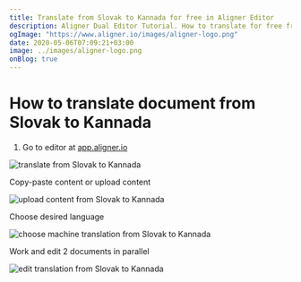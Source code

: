 ```yaml
---
title: Translate from Slovak to Kannada for free in Aligner Editor
description: Aligner Dual Editor Tutorial. How to translate for free from Slovak to Kannada. Aligner is multilingual document management platform. 
ogImage: "https://www.aligner.io/images/aligner-logo.png"
date: 2020-05-06T07:09:21+03:00
image: ../images/aligner-logo.png
onBlog: true
---
```


# How to translate document from Slovak to Kannada

1. Go to editor at [app.aligner.io](https://app.aligner.io "Aligner App web page")

![translate from Slovak to Kannada](../aligner-blank-editor.png "translate from Slovak to Kannada")

Copy-paste content or upload content

![upload content from Slovak to Kannada](../aligner-uploaded-document.png "upload content from Slovak to Kannada")

Choose desired language

![choose machine translation from Slovak to Kannada](../aligner-language-dropdown.png "choose machine translation from Slovak to Kannada")

Work and edit 2 documents in parallel

![edit translation from Slovak to Kannada](../aligner-double-sitded-editor.png "edit translation from Slovak to Kannada")

